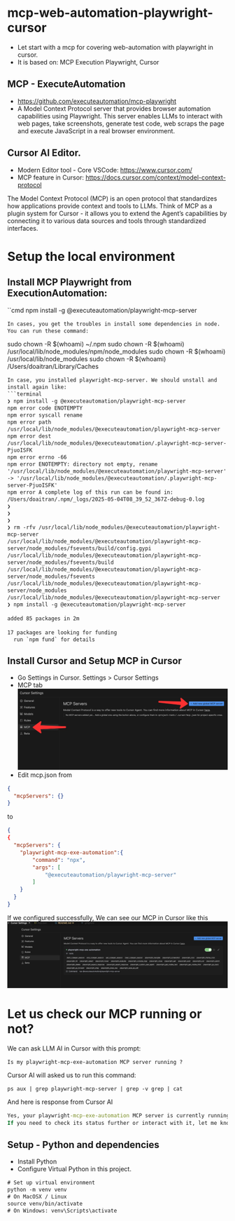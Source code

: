 # mcp-web-automation-playwright-cursor
- Let start with a mcp for covering web-automation with playwright in cursor.
- It is based on: MCP Execution Playwright, Cursor

## MCP - ExecuteAutomation
- https://github.com/executeautomation/mcp-playwright
- A Model Context Protocol server that provides browser automation capabilities using Playwright. This server enables LLMs to interact with web pages, take screenshots, generate test code, web scraps the page and execute JavaScript in a real browser environment.

## Cursor AI Editor.
- Modern Editor tool - Core VSCode: https://www.cursor.com/
- MCP feature in Cursor: https://docs.cursor.com/context/model-context-protocol

The Model Context Protocol (MCP) is an open protocol that standardizes how applications provide context and tools to LLMs. Think of MCP as a plugin system for Cursor - it allows you to extend the Agent’s capabilities by connecting it to various data sources and tools through standardized interfaces.

# Setup the local environment
## Install MCP Playwright from ExecutionAutomation:
``cmd
npm install -g @executeautomation/playwright-mcp-server
```
In cases, you get the troubles in install some dependencies in node. You can run these command:
```
sudo chown -R $(whoami) ~/.npm
sudo chown -R $(whoami) /usr/local/lib/node_modules/npm/node_modules
sudo chown -R $(whoami) /usr/local/lib/node_modules
sudo chown -R $(whoami) /Users/doaitran/Library/Caches
```
In case, you installed playwright-mcp-server. We should unstall and install again like:
```terminal
❯ npm install -g @executeautomation/playwright-mcp-server
npm error code ENOTEMPTY
npm error syscall rename
npm error path /usr/local/lib/node_modules/@executeautomation/playwright-mcp-server
npm error dest /usr/local/lib/node_modules/@executeautomation/.playwright-mcp-server-PjuoISFK
npm error errno -66
npm error ENOTEMPTY: directory not empty, rename '/usr/local/lib/node_modules/@executeautomation/playwright-mcp-server' -> '/usr/local/lib/node_modules/@executeautomation/.playwright-mcp-server-PjuoISFK'
npm error A complete log of this run can be found in: /Users/doaitran/.npm/_logs/2025-05-04T08_39_52_367Z-debug-0.log
❯ 
❯ 
❯ 
❯ rm -rfv /usr/local/lib/node_modules/@executeautomation/playwright-mcp-server
/usr/local/lib/node_modules/@executeautomation/playwright-mcp-server/node_modules/fsevents/build/config.gypi
/usr/local/lib/node_modules/@executeautomation/playwright-mcp-server/node_modules/fsevents/build
/usr/local/lib/node_modules/@executeautomation/playwright-mcp-server/node_modules/fsevents
/usr/local/lib/node_modules/@executeautomation/playwright-mcp-server/node_modules
/usr/local/lib/node_modules/@executeautomation/playwright-mcp-server
❯ npm install -g @executeautomation/playwright-mcp-server

added 85 packages in 2m

17 packages are looking for funding
  run `npm fund` for details
```
## Install Cursor and Setup MCP in Cursor
- Go Settings in Cursor. Settings > Cursor Settings
- MCP tab
![](./images/mcp-cursor-setting.png)
- Edit mcp.json from
```json
{
  "mcpServers": {}
}
```
to 
```json
{
{
  "mcpServers": {
    "playwright-mcp-exe-automation":{
        "command": "npx",
        "args": [
            "@executeautomation/playwright-mcp-server"
        ]
    }
  }
}
```
If we configured successfully, We can see our MCP in Cursor like this
![](./images/mcp-installed-cursor.png)

# Let us check our MCP running or not?
We can ask LLM AI in Cursor with this prompt:
```
Is my playwright-mcp-exe-automation MCP server running ?
```
Cursor AI will asked us to run this command:
```
ps aux | grep playwright-mcp-server | grep -v grep | cat
```
And here is response from Cursor AI
```cmd
Yes, your playwright-mcp-exe-automation MCP server is currently running. The process list shows both the node /usr/local/bin/playwright-mcp-server and the npm exec @executeautomation/playwright-mcp-server processes, which means the server is active and running in the background.
If you need to check its status further or interact with it, let me know!
```

## Setup - Python and dependencies
- Install Python
- Configure Virtual Python in this project.
```
# Set up virtual environment
python -m venv venv
# On MacOSX / Linux
source venv/bin/activate  
# On Windows: venv\Scripts\activate
```